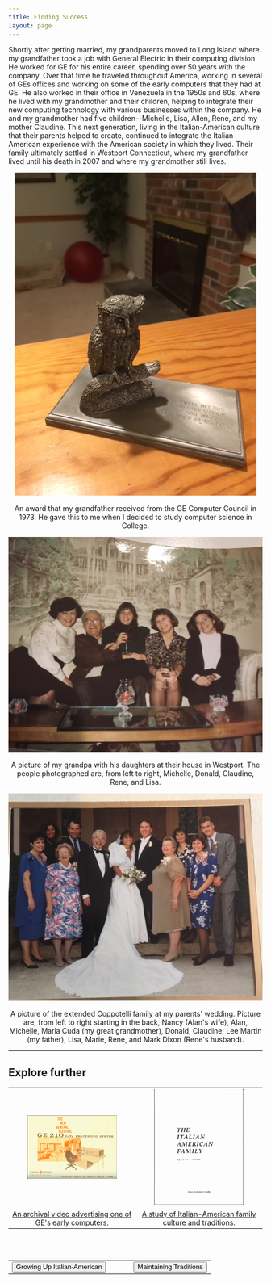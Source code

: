 ```yaml
---
title: Finding Success
layout: page
---
```


Shortly after getting married, my grandparents moved to Long Island where my grandfather took a job with General Electric in their computing division. He worked for GE for his entire career, spending over 50 years with the company.  Over that time he traveled throughout America, working in several of GEs offices and working on some of the early computers that they had at GE.  He also worked in their office in Venezuela in the 1950s and 60s, where he lived with my grandmother and their children, helping to integrate their new computing technology with various businesses within the company.  He and my grandmother had five children--Michelle, Lisa, Allen, Rene, and my mother Claudine.  This next generation, living in the Italian-American culture that their parents helped to create, continued to integrate the Italian-American experience with the American society in which they lived.  Their family ultimately settled in Westport Connecticut, where my grandfather lived until his death in 2007 and where my grandmother still lives.

<center>
  <img src="https://raw.githubusercontent.com/dmartin4/LATS-232/master/img/award.png"/>
  <p>An award that my grandfather received from the GE Computer Council in 1973.  He gave this to me when I decided to study computer science in College.</p>
</center>

<center>
  <img src="https://raw.githubusercontent.com/dmartin4/LATS-232/master/img/gpa_girls.png"/>
  <p>A picture of my grandpa with his daughters at their house in Westport.  The people photographed are, from left to right, Michelle, Donald, Claudine, Rene, and Lisa.</p>
</center>

<center>
  <img src="https://raw.githubusercontent.com/dmartin4/LATS-232/master/img/marriage.png"/>
  <p>A picture of the extended Coppotelli family at my parents' wedding.  Picture are, from left to right starting in the back, Nancy (Alan's wife), Alan, Michelle, Maria Cuda (my great grandmother), Donald, Claudine, Lee Martin (my father), Lisa, Marie, Rene,  and Mark Dixon (Rene's husband).</p>
</center>

---

## Explore further

<center>
<table style="width:100%">
  <col width="50%">
  <col width="50%">
  <tr>
    <td>
      <center>
       <img src="https://raw.githubusercontent.com/dmartin4/LATS-232/master/img/comp_thumb.png" width="75%" height="75%"/>
     </center>
    </td>
    <td>
     <center>
       <img src="https://raw.githubusercontent.com/dmartin4/LATS-232/master/img/fam_thumb.png" width="75%" height="75%"/>
     </center>
    </td>
  </tr>
  <tr>
    <td>
     <center>
      <a href="https://www.youtube.com/watch?v=QfHMu75cfjg">An archival video advertising one of GE's early computers.</a>
     </center>
    </td>
    <td>
     <center>
     <a href="http://cmsny.org/wp-content/uploads/2016/02/Tomasi-The-Italian-American-Family.pdf">A study of Italian-American family culture and traditions.</a>
     </center>
    </td>
  </tr>
</table>
</center>

<br><br>

<center>
<table style="width:100%">
  <col width="50%">
  <col width="50%">
  <tr>
    <td>
      <div align="left">
       <a href="http://dmartin4.github.io/LATS-232/growing"><button name="button" onclick="http://dmartin4.github.io/LATS-232/growing">Growing Up Italian-American</button></a>
      </div>
    </td>
    <td>
     <div align="right">
      <a href="http://dmartin4.github.io/LATS-232/today"><button name="button" onclick="http://dmartin4.github.io/LATS-232/today">Maintaining Traditions</button></a>
      </div>
    </td>
  </tr>
 </table>
 </center>
  
  

